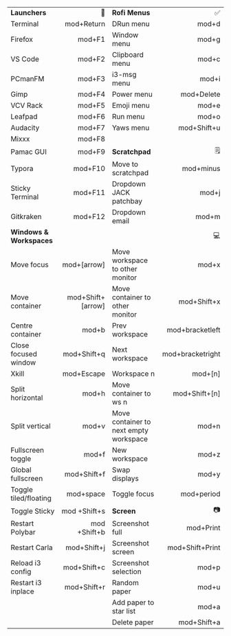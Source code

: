 
|                          |                   |                                        |                  |
| :----------------------- | ----------------: | :------------------------------------- | ---------------: |
| **Launchers**                |                🚀 | **Rofi Menus**                             |               ✅ |
| Terminal                 |        mod+Return | DRun menu                              |            mod+d |
| Firefox                  |            mod+F1 | Window menu                            |            mod+g |
| VS Code                  |            mod+F2 | Clipboard menu                         |            mod+c |
| PCmanFM                  |            mod+F3 | i3-msg menu                            |            mod+i |
| Gimp                     |            mod+F4 | Power menu                             |       mod+Delete |
| VCV Rack                 |            mod+F5 | Emoji menu                             |            mod+e |
| Leafpad                  |            mod+F6 | Run menu                               |            mod+o |
| Audacity                 |            mod+F7 | Yaws menu                              |      mod+Shift+u |
| Mixxx                    |            mod+F8 |                                        |                  |
| Pamac GUI                |            mod+F9 | **Scratchpad**                             |                🗒 |
| Typora                   |           mod+F10 | Move to scratchpad                     |        mod+minus |
| Sticky Terminal          |           mod+F11 | Dropdown JACK patchbay                 |            mod+j |
| Gitkraken                |           mod+F12 | Dropdown email                         |            mod+m |
| **Windows & Workspaces**     |                   |                                        |               💻 |
| Move focus               |       mod+[arrow] | Move workspace to other monitor        |            mod+x |
| Move container           | mod+Shift+[arrow] | Move container to other monitor        |      mod+Shift+x |
| Centre container         | mod+b             | Prev workspace                         | mod+bracketleft  |
| Close focused window     |       mod+Shift+q | Next workspace                         | mod+bracketright |
| Xkill                    |        mod+Escape | Workspace n                            |          mod+[n] |
| Split horizontal         |             mod+h | Move container to ws n                 |    mod+Shift+[n] |
| Split vertical           |             mod+v | Move container to next empty workspace |            mod+n |
| Fullscreen toggle        |             mod+f | New workspace                          |            mod+z |
| Global fullscreen        |       mod+Shift+f | Swap displays                          |            mod+y |
| Toggle tiled/floating    |         mod+space | Toggle focus                           |       mod+period |
| Toggle Sticky            |      mod +Shift+s | **Screen**                                 |               📷 |
| Restart Polybar          |      mod +Shift+b | Screenshot full                        |        mod+Print |
| Restart Carla            |       mod+Shift+j | Screenshot screen                      |  mod+Shift+Print |
| Reload i3 config         |       mod+Shift+c | Screenshot selection                   |            mod+p |
| Restart i3 inplace       |       mod+Shift+r | Random paper                           |            mod+u |
|                          |                   | Add paper to star list                 |            mod+a |
|                          |                   | Delete paper                           |      mod+Shift+a |
